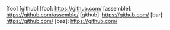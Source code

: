 [foo]
[github]
[foo]: https://github.com/
[assemble]: https://github.com/assemble/
[github]: https://github.com/
[bar]: https://github.com/
[baz]: https://github.com/